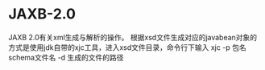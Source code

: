 # JAXB-2.0
JAXB 2.0有关xml生成与解析的操作。
根据xsd文件生成对应的javabean对象的方式是使用jdk自带的xjc工具，进入xsd文件目录，命令行下输入 xjc -p 包名 schema文件名 -d 生成的文件的路径
